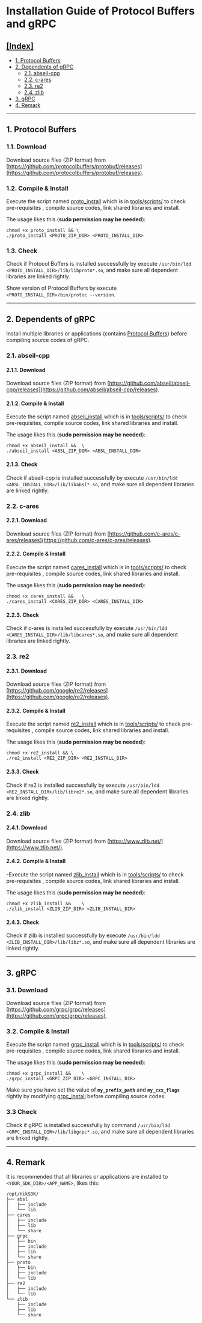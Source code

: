 # Installation Guide of Protocol Buffers and gRPC

## [[Index]](#installation-guide-of-protocol-buffers-and-grpc)

- [1. Protocol Buffers](#1-protocol-buffers)
- [2. Dependents of gRPC](#2-dependents-of-grpc)
    - [2.1. abseil-cpp](#21-abseil-cpp)
    - [2.2. c-ares](#22-c-ares)
    - [2.3. re2](#23-re2)
    - [2.4. zlib](#24-zlib)
- [3. gRPC](#3-grpc)
- [4. Remark](#4-remark)

---

## 1. Protocol Buffers

### 1.1. Download

Download source files (ZIP format) from [https://github.com/protocolbuffers/protobuf/releases](https://github.com/protocolbuffers/protobuf/releases).

### 1.2. Compile & Install

Execute the script named [proto_install](../tools/script/proto_install) which is in [tools/scripts/](../tools/script) to check pre-requisites , compile source codes, link shared libraries and install.

The usage likes this (**sudo permission may be needed**):

```shell
chmod +x proto_install && \
./proto_install <PROTO_ZIP_DIR> <PROTO_INSTALL_DIR>
```

### 1.3. Check

Check if Protocol Buffers is installed successfully by execute `/usr/bin/ldd <PROTO_INSTALL_DIR>/lib/libproto*.so`, and make sure all dependent libraries are linked rightly.

Show version of Protocol Buffers by execute `<PROTO_INSTALL_DIR>/bin/protoc --version`.

---

## 2. Dependents of gRPC

Install multiple libraries or applications (contains [Protocol Buffers](#1-protocol-buffers)) before compiling source codes of gRPC.

### 2.1. abseil-cpp

#### 2.1.1. Download

Download source files (ZIP format) from [https://github.com/abseil/abseil-cpp/releases](https://github.com/abseil/abseil-cpp/releases).

#### 2.1.2. Compile & Install

Execute the script named [abseil_install](../tools/script/abseil_install) which is in [tools/scripts/](../tools/script) to check pre-requisites, compile source codes, link shared libraries and install.

The usage likes this (**sudo permission may be needed**):

```shell
chmod +x abseil_install &&  \
./abseil_install <ABSL_ZIP_DIR> <ABSL_INSTALL_DIR>
```

#### 2.1.3. Check

Check if abseil-cpp is installed successfully by execute `/usr/bin/ldd <ABSL_INSTALL_DIR>/lib/libabsl*.so`, and make sure all dependent libraries are linked rightly.

### 2.2. c-ares

#### 2.2.1. Download

Download source files (ZIP format) from [https://github.com/c-ares/c-ares/releases](https://github.com/c-ares/c-ares/releases).

#### 2.2.2. Compile & Install
 
Execute the script named [cares_install](../tools/script/cares_install) which is in [tools/scripts/](../tools/script) to check pre-requisites , compile source codes, link shared libraries and install.
 
The usage likes this (**sudo permission may be needed**):

```shell
chmod +x cares_install &&   \
./cares_install <CARES_ZIP_DIR> <CARES_INSTALL_DIR>
```

#### 2.2.3. Check

Check if c-ares is installed successfully by execute `/usr/bin/ldd <CARES_INSTALL_DIR>/lib/libcares*.so`, and make sure all dependent libraries are linked rightly.

### 2.3. re2

#### 2.3.1. Download

Download source files (ZIP format) from [https://github.com/google/re2/releases](https://github.com/google/re2/releases).

#### 2.3.2. Compile & Install

Execute the script named [re2_install](../tools/script/re2_install) which is in [tools/scripts/](../tools/script) to check pre-requisites , compile source codes, link shared libraries and install.

The usage likes this (**sudo permission may be needed**):

```shell
chmod +x re2_install && \
./re2_install <RE2_ZIP_DIR> <RE2_INSTALL_DIR>
```

#### 2.3.3. Check

Check if re2 is installed successfully by execute `/usr/bin/ldd <RE2_INSTALL_DIR>/lib/libre2*.so`, and make sure all dependent libraries are linked rightly.

### 2.4. zlib

#### 2.4.1. Download

Download source files (ZIP format) from [https://www.zlib.net/](https://www.zlib.net/).

#### 2.4.2. Compile & Install

-Execute the script named [zlib_install](../tools/script/zlib_install) which is in [tools/scripts/](../tools/script) to check pre-requisites , compile source codes, link shared libraries and install.

The usage likes this (**sudo permission may be needed**):

```shell
chmod +x zlib_install &&    \
./zlib_install <ZLIB_ZIP_DIR> <ZLIB_INSTALL_DIR>
```

#### 2.4.3. Check

Check if zlib is installed successfully by execute `/usr/bin/ldd <ZLIB_INSTALL_DIR>/lib/libz*.so`, and make sure all dependent libraries are linked rightly.

---

## 3. gRPC

### 3.1. Download

Download source files (ZIP format) from [https://github.com/grpc/grpc/releases](https://github.com/grpc/grpc/releases).

### 3.2. Compile & Install

Execute the script named [grpc_install](../tools/script/grpc_install) which is in [tools/scripts/](../tools/script) to check pre-requisites , compile source codes, link shared libraries and install.

The usage likes this (**sudo permission may be needed**):

```shell
chmod +x grpc_install &&    \
./grpc_install <GRPC_ZIP_DIR> <GRPC_INSTALL_DIR>
```

Make sure you have set the value of **`my_prefix_path`** and **`my_cxx_flags`** rightly by modifying [grpc_install](../tools/script/grpc_install) before compiling source codes.

### 3.3 Check

Check if gRPC is installed successfully by command `/usr/bin/ldd <GRPC_INSTALL_DIR>/lib/libgrpc*.so`, and make sure all dependent libraries are linked rightly.

---

## 4. Remark

It is recommended that all libraries or applications are installed to `<YOUR_SDK_DIR>/<APP_NAME>`, likes this:

```shell
/opt/HikSDK/
├── absl
│   ├── include
│   └── lib
├── cares
│   ├── include
│   ├── lib
│   └── share
├── grpc
│   ├── bin
│   ├── include
│   ├── lib
│   └── share
├── proto
│   ├── bin
│   ├── include
│   └── lib
├── re2
│   ├── include
│   └── lib
└── zlib
    ├── include
    ├── lib
    └── share
```
